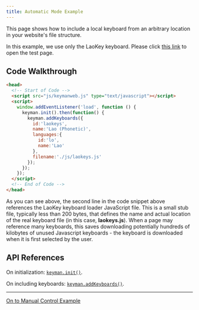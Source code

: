 ```yaml
---
title: Automatic Mode Example
---
```


This page shows how to include a local keyboard from an arbitrary location in your website's file structure.

In this example, we use only the LaoKey keyboard. Please click [this link](./__auto-control.html) to open the test page.

## Code Walkthrough

```html
<head>
  <!-- Start of Code -->
  <script src="js/keymanweb.js" type="text/javascript"></script>
  <script>
    window.addEventListener('load', function () {
      keyman.init().then(function() {
        keyman.addKeyboards({
          id:'laokeys',
          name:'Lao (Phonetic)',
          languages:{
            id:'lo',
            name:'Lao'
          },
          filename:'./js/laokeys.js'
        });
      });
    });
  </script>
  <!-- End of Code -->
</head>
```

As you can see above, the second line in the code snippet above references the LaoKey keyboard loader JavaScript file. This is a small stub file, typically less than 200 bytes, that defines the name and actual location of the real keyboard file (in this case, **laokeys.js**). When a page may reference many keyboards, this saves downloading potentially hundreds of kilobytes of unused Javascript keyboards - the keyboard is downloaded when it is first selected by the user.

## API References

On initialization: [`keyman.init()`](../../reference/core/init).

On including keyboards: [`keyman.addKeyboards()`](../../reference/core/addKeyboards).

------------------------------------------------------------------------

[On to Manual Control Example](manual-control)
